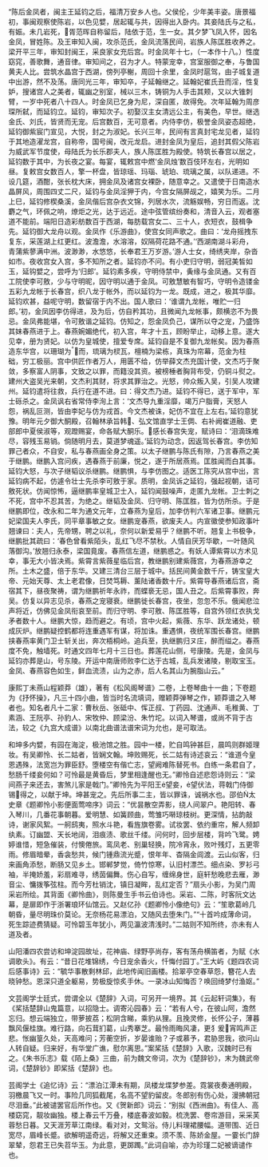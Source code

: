 <!-- { "loadSidebar": true } -->
“陈后金凤者，闽主王延钧之后，福清万安乡人也。父侯伦，少年美丰姿。唐景福初，事闽观察使陈岩，以色见嬖，居起辄与共，因得出入卧内。其妾陆氏与之私，有娠。未几岩死，胥范晖自称留后，陆依于范，生一女。其夕梦飞凤入怀，因名金凤，冒姓陈。及王审知入闽，攻杀范氏，金凤流落民间，岩族人陈匡胜收养之。梁开平三年，审知封闽王，采良家女充后宫。时金凤年十七，（一本作十八。）性度窈窕，善歌舞，通音律。审知间之，召为才人。特蒙宠幸，宫室服御之奉，与鲁国黄夫人比。尝筑水晶宫于西湖，傍列亭榭，周回十余里，金凤时扈驾，由子城复道中出游，然不及荡。唐同光三年，审知卒，子延翰继之。延翰妃崔氏丑而淫，性复妒，搜诸宫人之美者，辄幽之别室，械以三木，铸铜为人手击其颊，又以大锥刺臂，一岁中死者八十四人。时金凤已乞身为尼，深自匿，故得免。次年延翰为周彦琛所弑，而延钧立。延钧，审知次子。初娶汉主女清远公主，有美色，早世。继选金氏、刘氏，皆贤而无宠。后宫数百，无可意者。内侍李仿，极誉金凤姿态超绝，延钧御紫宸门宣见，大悦，封之为淑妃。长兴三年，民间有言真封宅龙见者，延钧于其地造濯龙宫，自称帝，国号闽，改元龙启。进封金凤为皇后，追封其假父陈岩为威武军节度使，母陆氏为长乐郡夫人，族人陈匡胜为殿使。特筑长春宫以居之，延钧数于其中，为长夜之宴。每宴，辄敕宫中燃‘金凤烛’数百伎环左右，光明如昼。复敕宫女数百人，擎一杯盘，皆琼瑶、玛瑙、琥珀、琉璃之属，以队递进。不设几筵，酒酣，张长枕大床，拥金凤及诸宫女裸卧，随意幸之。又遣使于日南造水晶屏风，周围四丈二尺，延钧与金凤淫狎于内，今宫女隔屏觇之，嬉笑为乐。二月上巳，延钧修楔桑溪，金凤偕后宫杂衣文锦，列居水次，流觞娱畅，穷日而返。沈麝之气，环佩之响，燎炬之光，达于远近。途中弦管缤纷奏和，清音入云，观者塞道不能前。端阳日造彩舫数百于西湖，每肪载宫女二、三十人，衣短衣，鼓楫争先。延钧御大龙舟以观。金凤作《乐游曲》，使宫女同声歌之。曲曰：‘龙舟摇拽东复东，采莲湖上红更红。波澹澹，水溶溶，奴隔荷花路不通。’‘西湖南湖斗彩舟，青蒲紫蓼满中洲。波渺渺，水悠悠，长奉君王万岁游。’游人士女，绮绣夹岸，杂沓如市。夜收宫女入宫，多不知所之者。延钧亦不问。有小吏归守明，弱冠美皙如玉，延钩嬖之，尝呼为‘归郎’。延钧素多疾，守明侍禁中，夤缘与金凤通。又有百工院使李可敫，少与守明昵，因守明以通于金凤。可敫慧敏有智巧，守明令造镂金五彩九龙帐于长春宫，织八龙于帐外，而以延钧为一龙。既成，进之，极其华靡。延钧欢甚，益呢守明，数留宿于内不出。国人歌曰：‘谁谓九龙帐，唯贮一归郎。’初，金凤因李仿得进，及为后，仿自矜其功，且微闻九龙帐事，颇横恣不为畏忌。金凤弗能堪，令可敫谐之延钧。仿知之，怨金凤负己，谋所以夺之宠，乃盛饰其妹春燕进于上。春燕婉媚绝代，初入宫，年才十五，顾盼举止，动移上意。遂大见幸，册为贤妃。以仿为皇城使，擅爱专席。延钧自是不复御九龙帐矣。因为春燕造东华宫，以珊瑚为而，琉璃为棂瓦，檀楠为梁栋，真珠为帘幕，范金为柱础，穷工极丽。宫中供匠作者万人，用匮不给，仿举薛文杰充国计使，文杰巧于聚敛，多察富人阴事，文致之以罪，而籍没其资。被榜棰者胸背布受，仍铜斗熨之。建州大盗吴光来朝，文杰利其财，将求其罪治之。光怒，帅众叛入吴，引吴人攻建州。延钧遣将往救，兵行在道不进。曰：得文杰乃进。延钧不得已，送于军中，军士砾杀之。金凤讽右省常侍李洵上言：‘文杰导九重淫靡，竭万户脂膏，天怒人怨，祸乱叵测，皆由李妃与仿为戎首。今文杰被诛，妃仿不宜在上左右。’延钧意犹豫。明年元夕御大酮殿，召翰林承旨韩、弘文馆直学士王倜、右补阙崔道融、吏部郎中夏侯淑等，观蹬赐宴，命各赋大酮乐。感长春宫失宠，赋诗曰：‘泪滴珠难尽，容残玉易销。倘随明月去，莫道梦魂遥。’延钧为动念，因返驾长春宫。李仿知罪己者众，不自安，私与春燕画全身之策。以太子继鹏与陈氏有隙，乃言春燕之美于继鹏。继鹏入宫问疾，遇春燕于前廉，悦之，遂于所居燕焉。匡胜闻而白其事。延钧大怒，与次子继韬议杀继鹏。继鹏惧，与李仿图之。适医工陈究从宫中出，言延钧病不起，仿遽令壮士先杀李可敫于家。质明，金凤诉之延钧，强起视朝，诘可敫死状。仿闻惊怖，逼继鹏率皇城卫士入，延钧闻鼓噪声，走匿九龙帐。卫士刺之不死，宫中不忍其苦，为绝之。继韬及金凤、归守明、陈匡胜，皆为仿所杀。于是继鹏即位，改永和二年为通文元年，立春燕为皇后，加李仿判六军诸卫事。继鹏元妃梁国夫人李氏，同平章事敏之女。继鹏宠春燕，欲废夫人。内宣徽使参知政事叶翘谏曰：夫人，先帝甥，聘之以礼，奈何以新爱易乎？继鹏不听。翘复上书极争，继鹏批其疏曰：‘春色曾看紫陌头，乱红飞尽不禁秋。人情自厌芳华歇，一叶随风落御沟。’放翘归永泰，梁国竟废。春燕信左道，继鹏惑之。有妖人谭紫霄以方术见幸，事无大小皆决焉。紫霄言紫薇星临后宫，教继鹏别建紫薇宫，为春燕游幸之所。土木之盛，倍于东华。又建三清台三层于城中。括民间黄金数千斤，铸宝皇大帝、元始天尊、太上老君像，日焚笃耨、薰陆诸香数十斤。紫霄导春燕诸后宫，斋宿其下，昼夜聚祷，谓为继鹏祈年永祚，而蝶亵无忌，国人丑之。后紫霄事败，奔吴。仿复以异志见杀，春燕之宠寝衰。继鹏徙长春宫，夜坐，忽忽不乐。俄闻悲泣声将近，仿佛见金凤衔哀至前。而归守明、李可敫、陈匡胜等，自宫外领红衣执戈矛者数十人。继鹏大惊，趋而避之。有顷，宫中火起，紫薇、东华、跃龙诸处，顿成灰炉。继鹏疑控鹤都将连重遇军有谋，将加诛。重遇惧，夜统军围长春宫。继鹏挟春燕率黄门卫士斩关出，奔次梧桐岭。追兵至，执继鹏归ヌ庄，醉而缢之。春燕度不免，触墙死。时通文四年七月十三日也。葬莲花山侧，号康陵。先是，金凤与延钧亦葬是山，号东陵。开运中南唐师败李仁达于古城，乱兵发诸陵，剔取宝玉。金凤、春燕容色如生，鲜血流渍，山为之赤，后人名其山为腕脂山云。”

康熙丁未燕山程颖莽（雄），著有《松风阁琴谱》二卷，上卷琴曲十一曲；下卷题为《抒怀操》，凡三十四小曲，皆当时名流填词，赠颖莽弹琴之作，颖莽谱之入琴者也。知名者凡十二家：曹秋岳、张砥中、恽正叔、丁药园、沈通声、毛稚黄、丁素涵、王阮亭、孙豹人、宋牧仲、顾梁汾、朱竹坨。以词入琴谱，或尚不背于古法，较之《九宫大成谱》以南北曲谱法谱宋词为允也，是可取法。

和坤多内嬖，有园在海淀，极池馆之胜。园中一楼，贮自鸣钟甚巨，晨鸣则群姬理妆。有吴卿怜、长二姑者，皆娴文翰。坤败赐死，长二姑有诗述哀云：“谁道今皇恩遇殊，法宽岂为罪臣舒。堕楼空有偕亡志，望阙难陈替死书。白练一条君自了，愁肠千缕妾何如？可怜最是黄昏后，梦里相逢醒也无。”卿怜自述悲怨诗则云：“梁间燕子来还去，害煞儿家是戟门。”卿怜先为平阳王望妾，望伏法，蒋戟门侍御锡得之，以献于坤。坤甚宠之。先后所事二主，皆以罪诛，诚祸水也。邵伯太史章《题卿怜小影便面莺啼序》词云：“优昙散空弄影，绕人间翠户。艳阳转、春入琴川，几番花事朝暮。爱明慧、如簧顾曲，莺雏巧啭琼枝树。更深情，拈韵敲诗，谢家风絮。一舸鸱夷，照水斗艳，看旌旗卷雾。试妆罢、依约重帘，解人频卸纨素。订幽盟、天长地阔，泪痕渍、歌丝千缕。问何时，回步层楼，背吟飞鹭。娉婷谁惜，短急催装，付懊倦旅。鸾凤老、别巢轻换，院冷宵永，败叶残灯，五更零雨。修眉暗晕，香衾愁共，候门锺鼎流光蹙，恨年年、杳隔金闾渡。云山似客，归来画角添愁，断肠又见乡土。邯郸梦觉，倚竹惊寒，认旧村漂苎。细点染、罗衫弓袖，半掩娇羞，彩扇难寻，绣茵偏舞。伤心自写，缠绵身世，庭轩愁晚悲去雁，渺音尘、慵拨筝弦柱。而今芳杜销沈，镇日凝眸，乱红定否？”扇头小影，为吴门周采岩所绘。其背面《卿怜曲》，则陈曼生手书云伯诗也。采岩、二陈，时客阮文达幕，是扉即作于浙署琅环仙馆云。又赵亿孙《题卿怜小像绝句》云：“笙歌葛岭几朝昏，量尽明珠价莫论。无奈杨花易漂泊，又随风去堕朱门。”“十首吟成薄命词，死生踪迹费猜疑。可怜碧玉年犹小，两见瀛波清浅时。”二姑则不知所终，亦未有人道及者。

山阳潘四农尝访和坤淀园故址，花神庙、绿野亭尚存，客有荡舟横笛者，为赋《水调歌头》。有云：“昔日花堆锦绣，今日宠余香火，忏悔付园丁。”王大屿《题四农词后感事诗》云：“毓华事散剩林邱，此地传闻旧画楼。拾翠亭空春草怨，簪花人去晓钟愁。恩深只道全躯易，势极旋惊炙手休。一录冰山知悔否？唤回绮梦付渔妪。”

文芸阁学士廷式，尝谓全以《楚辞》入词，可另开一境界。其《云起轩词集》，有《桨括楚辞山鬼篇意，以招隐士。调寄沁园春》云：“若有人兮，在彼山阿，澹然忘归。想云端独立，带萝披荔；松阴含睇，乘豹从狸。且挽灵修，长怀公子，薄暮飘风偃桂旗。难行路，向石茸扪葛，山秀搴芝。最怜雨晦风凄，更犭爰宵鸣声正悲。怅幽篁久处，天高难问；芳蘅空折，岁晏谁贻？子或慕予，君胁思我，欲问山人转自疑。归来好，有华堂广谯，慰尔离思。”案桨括《楚辞》入歌，汉魏时已有之。《朱书乐志》载《陌上桑》三曲，前为魏文帝词，次为《楚辞钞》，末为魏武帝词，《楚辞钞》即桨括《楚辞》也。

芸阁学士《追忆诗》云：“漂泊江潭未有期，凤楼龙堞梦参差。霓裳夜奏通明殿，羽檄晨飞又一时。事险几同狐截尾，名高不望豹留皮。冬郎别有伤心处，漫拂朝冠尽泪垂。”此被谴罢官后所作也。又《贺新郎》词云：“别拟《西洲曲》。有佳人、高楼窈窕，靓妆幽独。楼上春云千万叠，楼底春波如毅。梳洗罢、卷帘游目，采采芙蓉愁日暮。又天涯芳草江南绿。看对对，文鸳浴。侍儿料理裙腰幅。道带围、近日宽尽，眉峰长蹙。欲解明遥奇远，将解又还重束。须不羡、陈娇金屋。一霎长门辞翠辇，怨君王已失苕华玉。为此意，更踯躅。”此词自喻，亦为珍瑾二妃被谪谴作也。

